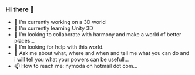 ### Hi there 👋

<!--
**Nymoda/Nymoda** is a ✨ _special_ ✨ repository because its `README.md` (this file) appears on your GitHub profile.

Here are some ideas to get you started:
-->

- 🔭 I’m currently working on a 3D world
- 🌱 I’m currently learning Unity 3D
- 👯 I’m looking to collaborate with harmony and make a world of better places...
- 🤔 I’m looking for help with this world.
- 💬 Ask me about what, where and when and tell me what you can do and i will tell you what your powers can be usefull...
- 📫 How to reach me: nymoda on hotmail dot com...
<!-- - 😄 Pronouns: ...
- ⚡ Fun fact: ... -->
